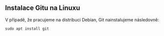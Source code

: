 ## Instalace Gitu na Linuxu

V případě, že pracujeme na distribuci Debian, Git nainstalujeme následovně:
```
sudo apt install git
```

